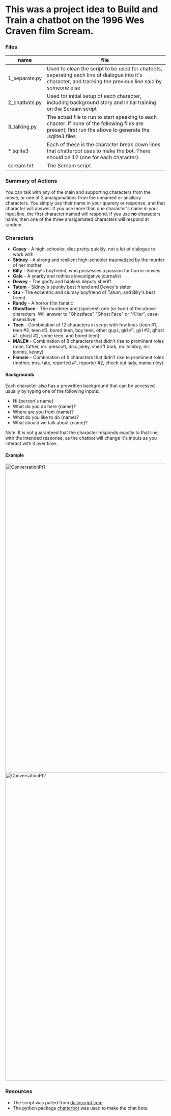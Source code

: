 # This was a project idea to Build and Train a chatbot on the 1996 Wes Craven film Scream. 

### Files
| name  |file   |
|---|---|
| 1_separate.py  | Used to clean the script to be used for chatbots, separating each line of dialogue into it's character, and tracking the previous line said by someone else  |
| 2_chatbots.py  | Used for initial setup of each character, including background story and initial training on the Scream script  |
| 3_talking.py  | The actual file to run to start speaking to each chacter. If none of the following files are present, first run the above to generate the .sqlite3 files  |
| *.sqlite3 | Each of these is the character break down lines that chatterbot uses to make the bot. There should be 12 (one for each character). 
| scream.txt| The Scream script|

### Summary of Actions
You can talk with any of the main and supporting characters from the movie, or one of 3 amalgamations from the unnamed or ancillary characters. 
You simply use their name in your querery or response, and that character will answer.
If you use more than one character's name in your input line, the first character named will respond. 
If you use **no** characters name, then one of the three amalgamated characters will respond at random. 

### Characters
- **Casey** - A high-schooler, dies pretty quickly, not a lot of dialogue to work with
- **Sidney** - A strong and resilient high-schooler traumatized by the murder of her mother
- **Billy** - Sidney's boyfriend, who possesses a passion for horror movies
- **Gale** - A snarky and ruthless investigative journalist
- **Dewey** - The goofy and hapless deputy sheriff
- **Tatum** - Sidney's spunky best friend and Dewey's sister
- **Stu** - The eccentric and clumsy boyfriend of Tatum, and Billy's best friend
- **Randy** - A horror film fanatic
- **Ghostface** - The murderer and (spoilers!) one (or two!) of the above characters. Will answer to "Ghostface" "Ghost Face" or "Killer", case-insensitive
- **Teen** - Combination of 12 characters in script with few lines (teen #1, teen #2, teen #3, bored teen, boy teen, other guys, girl #1, girl #2, ghost #1, ghost #2, some teen, and bored teen)
- **MALE#** - Combination of 8 characters that didn't rise to prominent roles (man, father, mr. prescott, disc jokey, sheriff burk, mr. himbry, mr. loomis, kenny)
- **Female** - Combination of 6 characters that didn't rise to prominent roles (mother, mrs. tate, reported #1, reporter #2, check out lady, mama riley)

#### Backgrounds
Each character also has a prewritten background that can be accessed usually by typing one of the following inputs:
- Hi {person's name}
- What do you do here {name}?
- Where are you from {name}?
- What do you like to do {name}?
- What should we talk about {name}?

Note: It is not guaranteed that the character responds exactly to that line with the intended response, as the chatbot will change it's inputs as you interact with it over time. 

#### Example 
<img width="968" alt="ConversationPt1" src="https://github.com/mdl0100/12_screaming_bots/assets/7751091/90677e91-3932-4617-ae24-dc524a40dad5">
<img width="968" alt="ConversationPt2" src="https://github.com/mdl0100/12_screaming_bots/assets/7751091/1b3701ca-a52c-477d-aad7-b3f20ad19c11">

### Resources
- The script was pulled from [dailyscript.com](http://dailyscript.com/scripts/Scream.txt)
- The python package [chatterbot](https://chatterbot.readthedocs.io/en/stable) was used to make the chat bots. 
